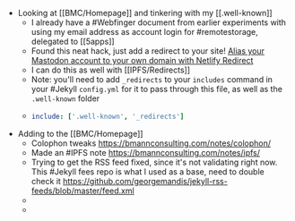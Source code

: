 - Looking at [[BMC/Homepage]] and tinkering with my [[.well-known]]
	- I already have a #Webfinger document from earlier experiments with using my email address as account login for #remotestorage, delegated to [[5apps]]
	- Found this neat hack, just add a redirect to your site! [Alias your Mastodon account to your own domain with Netlify Redirect](https://www.hawksworx.com/blog/alias-your-mastodon-username-to-your-domain-with-one-netlify-config-setting/)
	- I can do this as well with [[IPFS/Redirects]]
	- Note: you'll need to add `_redirects` to your `includes` command in your #Jekyll `config.yml` for it to pass through this file, as well as the `.well-known` folder
	- ```yaml
	  include: ['.well-known', '_redirects']
	  ```
- Adding to the [[BMC/Homepage]]
	- Colophon tweaks https://bmannconsulting.com/notes/colophon/
	- Made an #IPFS note https://bmannconsulting.com/notes/ipfs/
	- Trying to get the RSS feed fixed, since it's not validating right now. This #Jekyll fees repo is what I used as a base, need to double check it https://github.com/georgemandis/jekyll-rss-feeds/blob/master/feed.xml
	-
	-